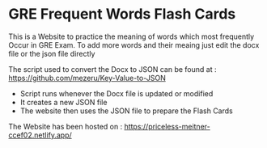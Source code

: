 # GRE Frequent Words Flash Cards 
This is a Website to practice the meaning of words which most frequently Occur in GRE Exam.
To add more words and their meaing just edit the docx file or the json file directly

 The script used to convert the Docx to JSON can be found at : https://github.com/mezeru/Key-Value-to-JSON
 - Script runs whenever the Docx file is updated or modified
 - It creates a new JSON file
 - The website then uses the JSON file to prepare the Flash Cards


The Website has been hosted on : https://priceless-meitner-ccef02.netlify.app/
